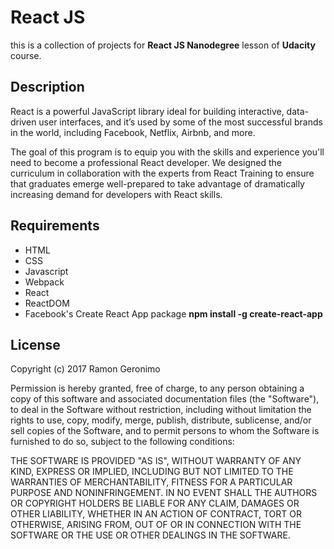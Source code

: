 # React JS

this is a collection of projects for **React JS Nanodegree** lesson of **Udacity** course.


## Description

React is a powerful JavaScript library ideal for building interactive, data-driven user interfaces, and it’s used by some of the most successful brands in the world, including Facebook, Netflix, Airbnb, and more.

The goal of this program is to equip you with the skills and experience you'll need to become a professional React developer. We designed the curriculum in collaboration with the experts from React Training to ensure that graduates emerge well-prepared to take advantage of dramatically increasing demand for developers with React skills.

## Requirements

- HTML
- CSS
- Javascript
- Webpack
- React 
- ReactDOM
- Facebook's Create React App package **npm install -g create-react-app**

## License

Copyright (c) 2017 Ramon Geronimo

Permission is hereby granted, free of charge, to any person obtaining a copy of this software and associated documentation files (the "Software"), 
to deal in the Software without restriction, including without limitation the rights to use, copy, modify, merge, publish, distribute, sublicense, 
and/or sell copies of the Software, and to permit persons to whom the Software is furnished to do so, subject to the following conditions:

THE SOFTWARE IS PROVIDED "AS IS", WITHOUT WARRANTY OF ANY KIND, EXPRESS OR IMPLIED, INCLUDING BUT NOT LIMITED TO THE WARRANTIES OF MERCHANTABILITY, 
FITNESS FOR A PARTICULAR PURPOSE AND NONINFRINGEMENT. IN NO EVENT SHALL THE AUTHORS OR COPYRIGHT HOLDERS BE LIABLE FOR ANY CLAIM, DAMAGES OR OTHER LIABILITY, 
WHETHER IN AN ACTION OF CONTRACT, TORT OR OTHERWISE, ARISING FROM, OUT OF OR IN CONNECTION WITH THE SOFTWARE OR THE USE OR OTHER DEALINGS IN THE SOFTWARE.
